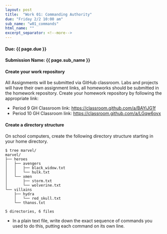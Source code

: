 ```yaml
---
layout: post
title:  "Work 01: Commanding Authority"
due: "Friday 2/2 10:00 am"
sub_name: "w01_commands"
html_name: ""
excerpt_separator: <!--more-->
---
```


#### Due: {{ page.due }}
#### Submission Name: {{ page.sub_name }}

#### Create your work repository
All Assignments will be submitted via GitHub classroom. Labs and projects will have their own assignment links, all homeworks should be submitted in the homework repository. Create your homework repository by following the appropriate link:
- Period 9 GH Classroom link: <https://classroom.github.com/a/BAYiJG1f>
- Period 10 GH Classroom link: <https://classroom.github.com/a/LGqw6ovx>

#### Create a directory structure
On school computers, create the following directory structure starting in your home directory.

 ```
 $ tree marvel/
 marvel/
 ├── heroes
 │   ├── avengers
 │   │   ├── black_widow.txt
 │   │   └── hulk.txt
 │   └── xmen
 │       ├── storm.txt
 │       └── wolverine.txt
 └── villains
     ├── hydra
     │   └── red_skull.txt
     └── thanos.txt

 5 directories, 6 files
 ```

 * In a plain text file, write down the exact sequence of commands you used to do this, putting each command on its own line.
